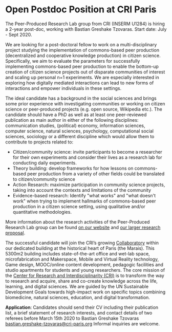 # Open Postdoc Position at CRI Paris

The Peer-Produced Research Lab group from CRI (INSERM U1284) is hiring a 2-year post-doc, working with Bastian Greshake Tzovaras. Start date: July - Sept 2020.

We are looking for a post-doctoral fellow to work on a multi-disciplinary project studying the implementation of commons-based peer production (decentralized and cooperative knowledge production) in citizen science. Specifically, we aim to evaluate the parameters for successfully implementing commons-based peer production to enable the bottom-up creation of citizen science projects out of disparate communities of interest and scaling up personal n=1 experiments. We are especially interested in exploring how digitally mediated interactions can lead to new forms of interactions and empower individuals in these settings. 

The ideal candidate has a background in the social sciences and brings some prior experience with investigating communities or working on citizen science or peer-produced projects (e.g. open source, Wikipedia etc.). 
The candidate should have a PhD as well as at least one peer-reviewed publication as main author in either of the following disciplines: communication studies, (political) economy, information sciences, computer science, natural sciences, psychology, computational social sciences, sociology or a different discipline which would allow them to contribute to projects related to:

- Citizen/community science: invite participants to become a researcher for their own experiments and consider their lives as a research lab for conducting daily experiments.
- Theory building: develop frameworks for how lessons on commons-based peer production from a variety of other fields could be translated to citizen/community science
- Action Research: maximize participation in community science projects, taking into account the contexts and limitations of the community 
- Evidence-based research: Identify "what works" and "what doesn't work" when trying to implement hallmarks of commons-based peer production in a citizen science setting, using qualitative and/or quantitative methodologies.

More information about the research activities of the Peer-Produced Research Lab group can be found [on our website](https://research.cri-paris.org/teampage?id=5d809b499a474e063faa3a1a) and [our larger research proposal](proposal_details.pdf).

The successful candidate will join the CRI’s growing [Collaboratory](https://research.cri-paris.org/) within our dedicated building at the historical heart of Paris (the Marais). This 5300m2 building includes state-of-the-art office and wet-lab space, microfabrication and Makerspace, Mobile and Virtual Reality technology, Game design, MOOC/online content development, pedagogic facilities and studio apartments for students and young researchers.
The core mission of the [Center for Research and Interdisciplinarity (CRI)](https://cri-paris.org/) is to transform the way to research and acquire, share and co-create knowledge across the life, learning, and digital sciences. We are guided by the UN Sustainable Development Goals towards high-impact work on specific topics combining biomedicine, natural sciences, education, and digital transformation. 

**Application**: Candidates should send their CV including their publication list, a brief statement of research interests, and contact details of two referees before March 15th 2020 to Bastian Greshake Tzovaras [bastian.greshake-tzovaras@cri-paris.org](mailto:bastian.greshake-tzovaras@cri-paris.org) Informal inquiries are welcome.
